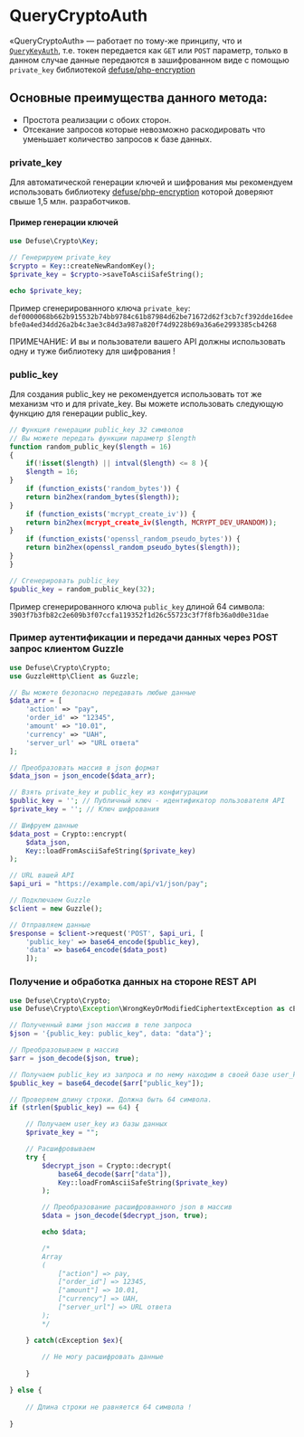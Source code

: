 # QueryCryptoAuth
«QueryCryptoAuth» — работает по тому-же принципу, что и [`QueryKeyAuth`](https://github.com/pllano/APIS-2018/blob/master/doc/QueryKeyAuth.md), т.е. токен передается как `GET` или `POST` параметр, только в данном случае данные передаются в зашифрованном виде с помощью `private_key` библиотекой [defuse/php-encryption](https://github.com/defuse/php-encryption)

## Основные преимущества данного метода:
- Простота реализации с обоих сторон.
- Отсекание запросов которые невозможно раскодировать что уменьшает количество запросов к базе данных.

### private_key
Для автоматической генерации ключей и шифрования мы рекомендуем использовать библиотеку [defuse/php-encryption](https://github.com/defuse/php-encryption) которой доверяют свыше 1,5 млн. разработчиков.
#### Пример генерации ключей
``` php
use Defuse\Crypto\Key;

// Генерируем private_key
$crypto = Key::createNewRandomKey();
$private_key = $crypto->saveToAsciiSafeString();

echo $private_key;

```
Пример сгенерированного ключа `private_key`: ` def0000068b662b915532b74bb9784c61b87984d62be71672d62f3cb7cf392dde16deebfe0a4ed34dd26a2b4c3ae3c84d3a987a820f74d9228b69a36a6e2993385cb4268 `

ПРИМЕЧАНИЕ: И вы и пользователи вашего API должны использовать одну и туже библиотеку для шифрования !
### public_key
Для создания public_key не рекомендуется использовать тот же механизм что и для private_key. Вы можете использовать следующую функцию для генерации public_key.
``` php
// Функция генерации public_key 32 символов
// Вы можете передать функции параметр $length
function random_public_key($length = 16)
{
    if(!isset($length) || intval($length) <= 8 ){
    $length = 16;
}
    if (function_exists('random_bytes')) {
    return bin2hex(random_bytes($length));
}
    if (function_exists('mcrypt_create_iv')) {
    return bin2hex(mcrypt_create_iv($length, MCRYPT_DEV_URANDOM));
}
    if (function_exists('openssl_random_pseudo_bytes')) {
    return bin2hex(openssl_random_pseudo_bytes($length));
}
}

// Сгенерировать public_key
$public_key = random_public_key(32);
```
Пример сгенерированного ключа `public_key` длиной 64 символа: ` 3903f7b3fb82c2e609b3f07ccfa119352f1d26c55723c3f7f8fb36a0d0e31dae `

### Пример аутентификации и передачи данных через POST запрос клиентом Guzzle
``` php
use Defuse\Crypto\Crypto;
use GuzzleHttp\Client as Guzzle;

// Вы можете безопасно передавать любые данные
$data_arr = [
    'action' => "pay",
    'order_id' => "12345",
    'amount' => "10.01",
    'currency' => "UAH",
    'server_url' => "URL ответа"
];

// Преобразовать массив в json формат
$data_json = json_encode($data_arr);

// Взять private_key и public_key из конфигурации
$public_key = ''; // Публичный ключ - идентификатор пользователя API
$private_key = ''; // Ключ шифрования

// Шифруем данные
$data_post = Crypto::encrypt(
    $data_json,
    Key::loadFromAsciiSafeString($private_key)
);

// URL вашей API
$api_uri = "https://example.com/api/v1/json/pay";

// Подключаем Guzzle
$client = new Guzzle();

// Отправляем данные
$response = $client->request('POST', $api_uri, [
    'public_key' => base64_encode($public_key),
    'data' => base64_encode($data_post)
    ]);
```

### Получение и обработка данных на стороне REST API
``` php
use Defuse\Crypto\Crypto;
use Defuse\Crypto\Exception\WrongKeyOrModifiedCiphertextException as cException;

// Полученный вами json массив в теле запроса
$json = '{public_key: public_key", data: "data"}';

// Преобразовываем в массив
$arr = json_decode($json, true);

// Получаем public_key из запроса и по нему находим в своей базе user_key
$public_key = base64_decode($arr["public_key"]);

// Проверяем длину строки. Должна быть 64 символа.
if (strlen($public_key) == 64) {

    // Получаем user_key из базы данных
    $private_key = "";

    // Расшифровываем
    try {
        $decrypt_json = Crypto::decrypt(
            base64_decode($arr["data"]),
            Key::loadFromAsciiSafeString($private_key)
        );

        // Преобразование расшифрованного json в массив
        $data = json_decode($decrypt_json, true);

        echo $data;

        /*
        Array
        (
            ["action"] => pay,
            ["order_id"] => 12345,
            ["amount"] => 10.01,
            ["currency"] => UAH,
            ["server_url"] => URL ответа
        );
        */

    } catch(cException $ex){
 
        // Не могу расшифровать данные
 
    }

} else {
 
    // Длина строки не равняется 64 символа !
 
}
```
 
